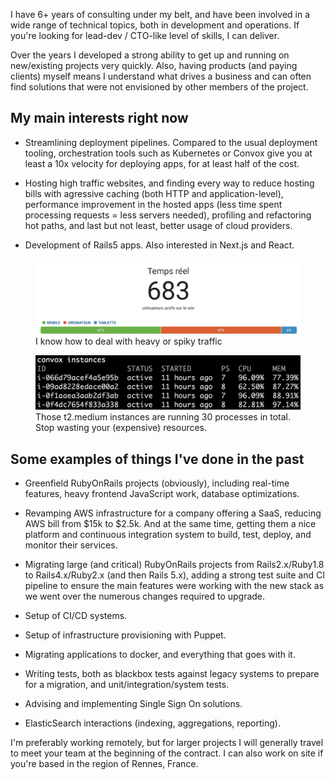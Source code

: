 I have 6+ years of consulting under my belt, and have been involved in a wide
range of technical topics, both in development and operations. If you're
looking for lead-dev / CTO-like level of skills, I can deliver.

Over the years I developed a strong ability to get up and running on
new/existing projects very quickly. Also, having products (and paying clients)
myself means I understand what drives a business and can often find solutions
that were not envisioned by other members of the project.

## My main interests right now

* Streamlining deployment pipelines. Compared to the usual deployment tooling,
  orchestration tools such as Kubernetes or Convox give you at least a 10x
velocity for deploying apps, for at least half of the cost.

* Hosting high traffic websites, and finding every way to reduce hosting bills
  with agressive caching (both HTTP and application-level), performance
improvement in the hosted apps (less time spent processing requests = less
servers needed), profiling and refactoring hot paths, and last but not least,
better usage of cloud providers.

* Development of Rails5 apps. Also interested in Next.js and React.

<figure class="airy">
  <img src="/img/consulting/683.png">
  <figcaption>I know how to deal with heavy or spiky traffic</figcaption>
</figure>

<figure class="airy">
  <img src="/img/consulting/convox.png">
  <figcaption>Those t2.medium instances are running 30 processes in total. Stop wasting your (expensive) resources.</figcaption>
</figure>

## Some examples of things I've done in the past

* Greenfield RubyOnRails projects (obviously), including real-time features,
  heavy frontend JavaScript work, database optimizations.

* Revamping AWS infrastructure for a company offering a SaaS, reducing AWS bill
from $15k to $2.5k. And at the same time, getting them a nice platform and
continuous integration system to build, test, deploy, and monitor their
services.

* Migrating large (and critical) RubyOnRails projects from Rails2.x/Ruby1.8 to
  Rails4.x/Ruby2.x (and then Rails 5.x), adding a strong test suite and CI
pipeline to ensure the main features were working with the new stack as we went
over the numerous changes required to upgrade.

* Setup of CI/CD systems.

* Setup of infrastructure provisioning with Puppet.

* Migrating applications to docker, and everything that goes with it.

* Writing tests, both as blackbox tests against legacy systems to prepare for a
migration, and unit/integration/system tests.

* Advising and implementing Single Sign On solutions.

* ElasticSearch interactions (indexing, aggregations, reporting).

I'm preferably working remotely, but for larger projects I will generally
travel to meet your team at the beginning of the contract. I can also work on
site if you're based in the region of Rennes, France.

